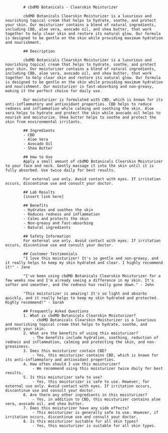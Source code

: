 
            # cbdMD Botanicals - Clearskin Moisturizer

            cbdMD Botanicals Clearskin Moisturizer is a luxurious and nourishing topical cream that helps to hydrate, soothe, and protect your skin. Our moisturizer contains a blend of natural ingredients, including CBD, aloe vera, avocado oil, and shea butter, that work together to help clear skin and restore its natural glow. Our formula is designed to be gentle on the skin while providing maximum hydration and nourishment. 

            ## Description

            cbdMD Botanicals Clearskin Moisturizer is a luxurious and nourishing topical cream that helps to hydrate, soothe, and protect your skin. Our moisturizer contains a blend of natural ingredients, including CBD, aloe vera, avocado oil, and shea butter, that work together to help clear skin and restore its natural glow. Our formula is designed to be gentle on the skin while providing maximum hydration and nourishment. Our moisturizer is fast-absorbing and non-greasy, making it the perfect choice for daily use. 

            Our moisturizer is formulated with CBD, which is known for its anti-inflammatory and antioxidant properties. CBD helps to reduce redness and inflammation while calming and soothing the skin. Aloe vera helps to hydrate and protect the skin while avocado oil helps to nourish and moisturize. Shea butter helps to soothe and protect the skin from environmental irritants. 

            ## Ingredients
            - CBD
            - Aloe Vera
            - Avocado Oil
            - Shea Butter
            
            ## How to Use
            Apply a small amount of cbdMD Botanicals Clearskin Moisturizer to your face and neck. Gently massage it into the skin until it is fully absorbed. Use twice daily for best results. 

            For external use only. Avoid contact with eyes. If irritation occurs, discontinue use and consult your doctor. 
            
            ## Lab Results
            [insert link here]
            
            ## Benefits
            - Hydrates and soothes the skin
            - Reduces redness and inflammation
            - Calms and protects the skin
            - Non-greasy and fast-absorbing
            - Natural ingredients
            
            ## Safety Information
            For external use only. Avoid contact with eyes. If irritation occurs, discontinue use and consult your doctor.
            
            ## Customer Testimonials
            "I love this moisturizer! It's so gentle and non-greasy, and it really helps to keep my skin hydrated and clear. I highly recommend it!" - Jane
            
            "I've been using cbdMD Botanicals Clearskin Moisturizer for a few weeks now and I'm already seeing a difference in my skin. It's softer and smoother, and the redness has really gone down." - John
            
            "This moisturizer is amazing! It's so light and absorbs quickly, and it really helps to keep my skin hydrated and protected. Highly recommend!" - Sarah
            
            ## Frequently Asked Questions
            1. What is cbdMD Botanicals Clearskin Moisturizer?
                - cbdMD Botanicals Clearskin Moisturizer is a luxurious and nourishing topical cream that helps to hydrate, soothe, and protect your skin.
            2. What are the benefits of using this moisturizer?
                - The benefits include hydration, soothing, reduction of redness and inflammation, calming and protecting the skin, and non-greasiness.
            3. Does this moisturizer contain CBD?
                - Yes, this moisturizer contains CBD, which is known for its anti-inflammatory and antioxidant properties.
            4. How often should I use this moisturizer?
                - We recommend using this moisturizer twice daily for best results.
            5. Is this moisturizer safe to use?
                - Yes, this moisturizer is safe to use. However, for external use only. Avoid contact with eyes. If irritation occurs, discontinue use and consult your doctor.
            6. Are there any other ingredients in this moisturizer?
                - Yes, in addition to CBD, this moisturizer contains aloe vera, avocado oil, and shea butter.
            7. Does this moisturizer have any side effects?
                - This moisturizer is generally safe to use. However, if irritation occurs, discontinue use and consult your doctor.
            8. Is this moisturizer suitable for all skin types?
                - Yes, this moisturizer is suitable for all skin types.
